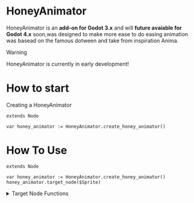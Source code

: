 # HoneyAnimator

HoneyAnimator is an **add-on for Godot 3.x** and will **future avaiable for Godot 4.x** soon,was designed to make more ease to do easing animation was basead on the famous dotween and take from inspiration Anima.

> [!WARNING]
> HoneyAnimator is currently in early development!

# How to start
Creating a HoneyAnimator
```gdscript
extends Node

var honey_animator := HoneyAnimator.create_honey_animator()
```

# How To Use
```gdscript
extends Node

var honey_animator := HoneyAnimator.create_honey_animator()
honey_animator.target_node($Sprite)
```

<details>
<summary>Target Node Functions</summary>

## Generic Way
##### anima_property(property: NodePath,to_value,duration: float)
```gdscript
honey_animator.target_node($Sprite).anima_property("position", Vector2.ONE, 0.5)
```

## Move To
### This function use global position!
#### Moves the target's position to the given value as Vector2 or Vector3

##### move_to(target_position: Vector2/Vector3,duration: float)
```gdscript
honey_animator.target_node($Sprite).move_to(Vector2(200,200), 0.5)
```

#### Moves the target's position to the given value as float
#### move_to_x/move_to_y/move_to_z(target_position: float,duration: float)

##### move_to_x(target_position: float,duration: float)
```gdscript
honey_animator.target_node($Sprite).move_to_x(Vector2(200,200), 0.5)
```

##### move_to_y(target_position: float,duration: float)
```gdscript
honey_animator.target_node($Sprite).move_to_y(Vector2(200,200), 0.5)
```

##### move_to_z(target_position: float,duration: float)
```gdscript
honey_animator.target_node($Sprite).move_to_z(Vector2(200,200), 0.5)
```

## Local Move To
### This function use position!
#### Moves the target's position to the given value as Vector2/Vector3

##### local_move_to(target_position: Vector2/Vector3,duration: float)
```gdscript
honey_animator.target_node($Sprite).local_move_to(Vector2(200,200), 0.5)
```

#### Moves the target's position to the given value as float by axis choosed
#### move_to_x/move_to_y/move_to_z(target_position: float,duration: float)

##### local_move_to_x(target_position: float,duration: float)
```gdscript
honey_animator.target_node($Sprite).local_move_to_x(200, 0.5)
```

##### local_move_to_y(target_position: float,duration: float)
```gdscript
honey_animator.target_node($Sprite).local_move_to_y(200, 0.5)
```

#### This only work if is Node3D or Spatial
##### local_move_to_z(target_position: float,duration: float)
```gdscript
honey_animator.target_node($Sprite).local_move_to_z(200, 0.5)
```

## Scale To
#### Scale the target's to the given value as Vector2/Vector3

##### scale_to(target_scale: Vector2 or Vector3,duration: float)
```gdscript
honey_animator.target_node($Sprite).local_move_to(Vector2(200,200), 0.5)
```

#### Scale the target's to the given value as float by axis choosed
#### scale_to_x/scale_to_y/scale_to_z(target_scale: float,duration: float)

##### scale_move_to_x(target_scale: float,duration: float)
```gdscript
honey_animator.target_node($Sprite).scale_to_x(200, 0.5)
```

##### scale_move_to_y(target_scale: float,duration: float)
```gdscript
honey_animator.target_node($Sprite).scale_to_y(200, 0.5)
```

#### This only work if is Node3D or Spatial
##### scale_move_to_z(target_position: float,duration: float)
```gdscript
honey_animator.target_node($Sprite).scale_to_z(200, 0.5)
```
</details>
